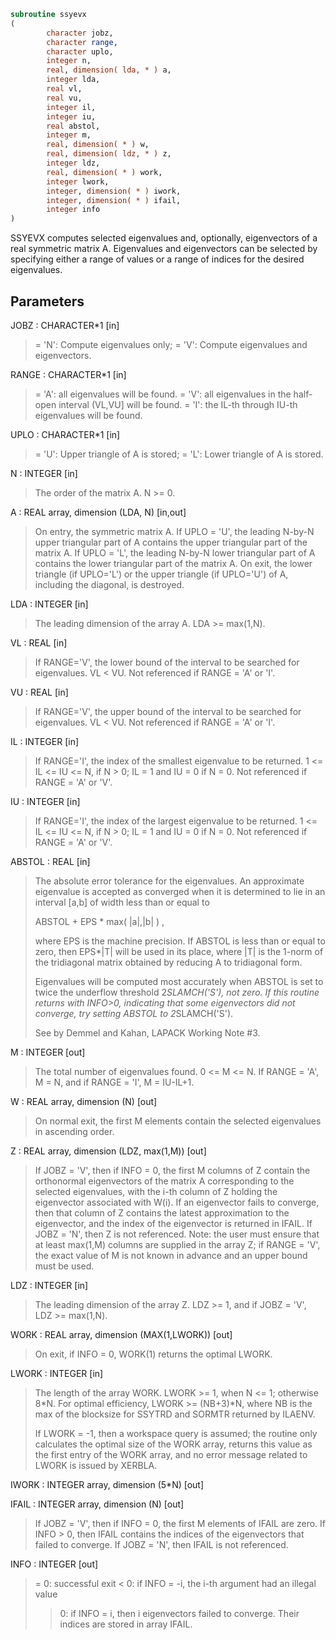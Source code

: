 ```fortran
subroutine ssyevx
(
        character jobz,
        character range,
        character uplo,
        integer n,
        real, dimension( lda, * ) a,
        integer lda,
        real vl,
        real vu,
        integer il,
        integer iu,
        real abstol,
        integer m,
        real, dimension( * ) w,
        real, dimension( ldz, * ) z,
        integer ldz,
        real, dimension( * ) work,
        integer lwork,
        integer, dimension( * ) iwork,
        integer, dimension( * ) ifail,
        integer info
)
```

SSYEVX computes selected eigenvalues and, optionally, eigenvectors
of a real symmetric matrix A.  Eigenvalues and eigenvectors can be
selected by specifying either a range of values or a range of indices
for the desired eigenvalues.

## Parameters
JOBZ : CHARACTER*1 [in]
> = 'N':  Compute eigenvalues only;
> = 'V':  Compute eigenvalues and eigenvectors.

RANGE : CHARACTER*1 [in]
> = 'A': all eigenvalues will be found.
> = 'V': all eigenvalues in the half-open interval (VL,VU]
> will be found.
> = 'I': the IL-th through IU-th eigenvalues will be found.

UPLO : CHARACTER*1 [in]
> = 'U':  Upper triangle of A is stored;
> = 'L':  Lower triangle of A is stored.

N : INTEGER [in]
> The order of the matrix A.  N >= 0.

A : REAL array, dimension (LDA, N) [in,out]
> On entry, the symmetric matrix A.  If UPLO = 'U', the
> leading N-by-N upper triangular part of A contains the
> upper triangular part of the matrix A.  If UPLO = 'L',
> the leading N-by-N lower triangular part of A contains
> the lower triangular part of the matrix A.
> On exit, the lower triangle (if UPLO='L') or the upper
> triangle (if UPLO='U') of A, including the diagonal, is
> destroyed.

LDA : INTEGER [in]
> The leading dimension of the array A.  LDA >= max(1,N).

VL : REAL [in]
> If RANGE='V', the lower bound of the interval to
> be searched for eigenvalues. VL < VU.
> Not referenced if RANGE = 'A' or 'I'.

VU : REAL [in]
> If RANGE='V', the upper bound of the interval to
> be searched for eigenvalues. VL < VU.
> Not referenced if RANGE = 'A' or 'I'.

IL : INTEGER [in]
> If RANGE='I', the index of the
> smallest eigenvalue to be returned.
> 1 <= IL <= IU <= N, if N > 0; IL = 1 and IU = 0 if N = 0.
> Not referenced if RANGE = 'A' or 'V'.

IU : INTEGER [in]
> If RANGE='I', the index of the
> largest eigenvalue to be returned.
> 1 <= IL <= IU <= N, if N > 0; IL = 1 and IU = 0 if N = 0.
> Not referenced if RANGE = 'A' or 'V'.

ABSTOL : REAL [in]
> The absolute error tolerance for the eigenvalues.
> An approximate eigenvalue is accepted as converged
> when it is determined to lie in an interval [a,b]
> of width less than or equal to
> 
> ABSTOL + EPS *   max( |a|,|b| ) ,
> 
> where EPS is the machine precision.  If ABSTOL is less than
> or equal to zero, then  EPS*|T|  will be used in its place,
> where |T| is the 1-norm of the tridiagonal matrix obtained
> by reducing A to tridiagonal form.
> 
> Eigenvalues will be computed most accurately when ABSTOL is
> set to twice the underflow threshold 2*SLAMCH('S'), not zero.
> If this routine returns with INFO>0, indicating that some
> eigenvectors did not converge, try setting ABSTOL to
> 2*SLAMCH('S').
> 
> See  by Demmel and
> Kahan, LAPACK Working Note #3.

M : INTEGER [out]
> The total number of eigenvalues found.  0 <= M <= N.
> If RANGE = 'A', M = N, and if RANGE = 'I', M = IU-IL+1.

W : REAL array, dimension (N) [out]
> On normal exit, the first M elements contain the selected
> eigenvalues in ascending order.

Z : REAL array, dimension (LDZ, max(1,M)) [out]
> If JOBZ = 'V', then if INFO = 0, the first M columns of Z
> contain the orthonormal eigenvectors of the matrix A
> corresponding to the selected eigenvalues, with the i-th
> column of Z holding the eigenvector associated with W(i).
> If an eigenvector fails to converge, then that column of Z
> contains the latest approximation to the eigenvector, and the
> index of the eigenvector is returned in IFAIL.
> If JOBZ = 'N', then Z is not referenced.
> Note: the user must ensure that at least max(1,M) columns are
> supplied in the array Z; if RANGE = 'V', the exact value of M
> is not known in advance and an upper bound must be used.

LDZ : INTEGER [in]
> The leading dimension of the array Z.  LDZ >= 1, and if
> JOBZ = 'V', LDZ >= max(1,N).

WORK : REAL array, dimension (MAX(1,LWORK)) [out]
> On exit, if INFO = 0, WORK(1) returns the optimal LWORK.

LWORK : INTEGER [in]
> The length of the array WORK.  LWORK >= 1, when N <= 1;
> otherwise 8*N.
> For optimal efficiency, LWORK >= (NB+3)*N,
> where NB is the max of the blocksize for SSYTRD and SORMTR
> returned by ILAENV.
> 
> If LWORK = -1, then a workspace query is assumed; the routine
> only calculates the optimal size of the WORK array, returns
> this value as the first entry of the WORK array, and no error
> message related to LWORK is issued by XERBLA.

IWORK : INTEGER array, dimension (5*N) [out]

IFAIL : INTEGER array, dimension (N) [out]
> If JOBZ = 'V', then if INFO = 0, the first M elements of
> IFAIL are zero.  If INFO > 0, then IFAIL contains the
> indices of the eigenvectors that failed to converge.
> If JOBZ = 'N', then IFAIL is not referenced.

INFO : INTEGER [out]
> = 0:  successful exit
> < 0:  if INFO = -i, the i-th argument had an illegal value
> > 0:  if INFO = i, then i eigenvectors failed to converge.
> Their indices are stored in array IFAIL.
